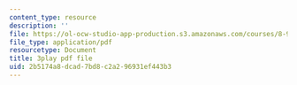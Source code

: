 ```yaml
---
content_type: resource
description: ''
file: https://ol-ocw-studio-app-production.s3.amazonaws.com/courses/8-962-general-relativity-spring-2020/2b5174a8dcad7bd8c2a296931ef443b3_JWSdeg4jkoY.pdf
file_type: application/pdf
resourcetype: Document
title: 3play pdf file
uid: 2b5174a8-dcad-7bd8-c2a2-96931ef443b3
---
```

